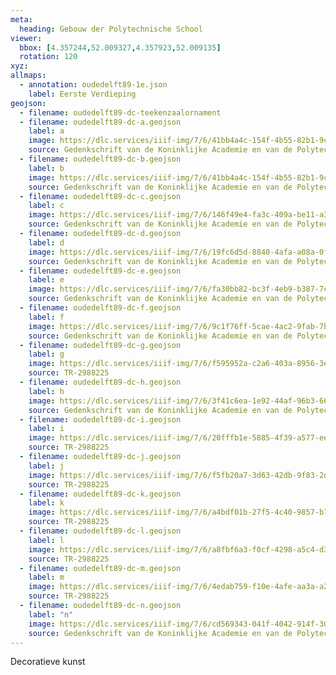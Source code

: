 ```yaml
---
meta:
  heading: Gebouw der Polytechnische School
viewer:
  bbox: [4.357244,52.009327,4.357923,52.009135]
  rotation: 120
xyz:
allmaps:
  - annotation: oudedelft89-1e.json
    label: Eerste Verdieping
geojson:
  - filename: oudedelft89-dc-teekenzaalornament
  - filename: oudedelft89-dc-a.geojson
    label: a
    image: https://dlc.services/iiif-img/7/6/41bb4a4c-154f-4b55-82b1-9cfe8a9e8648/340,2058,933,1391/full/0/default.jpg
    source: Gedenkschrift van de Koninklijke Academie en van de Polytechnische School
  - filename: oudedelft89-dc-b.geojson
    label: b
    image: https://dlc.services/iiif-img/7/6/41bb4a4c-154f-4b55-82b1-9cfe8a9e8648/347,385,889,1271/full/0/default.jpg
    source: Gedenkschrift van de Koninklijke Academie en van de Polytechnische School
  - filename: oudedelft89-dc-c.geojson
    label: c
    image: https://dlc.services/iiif-img/7/6/146f49e4-fa3c-409a-be11-a368b2da695d/819,445,2083,1798/full/0/default.jpg
    source: Gedenkschrift van de Koninklijke Academie en van de Polytechnische School
  - filename: oudedelft89-dc-d.geojson
    label: d
    image: https://dlc.services/iiif-img/7/6/19fc6d5d-8840-4afa-a08a-0ffa8dbed7e8/658,413,2403,1807/full/0/default.jpg
    source: Gedenkschrift van de Koninklijke Academie en van de Polytechnische School
  - filename: oudedelft89-dc-e.geojson
    label: e
    image: https://dlc.services/iiif-img/7/6/fa30bb82-bc3f-4eb9-b387-7cb28436b8e8/629,361,2460,1894/full/0/default.jpg
    source: Gedenkschrift van de Koninklijke Academie en van de Polytechnische School
  - filename: oudedelft89-dc-f.geojson
    label: f
    image: https://dlc.services/iiif-img/7/6/9c1f76ff-5cae-4ac2-9fab-7b35f4075e47/753,928,1211,1600/full/0/default.jpg
    source: Gedenkschrift van de Koninklijke Academie en van de Polytechnische School
  - filename: oudedelft89-dc-g.geojson
    label: g
    image: https://dlc.services/iiif-img/7/6/f595952a-c2a6-403a-8956-3edcf2782dd1/940,904,843,1623/full/0/default.jpg
    source: TR-2988225
  - filename: oudedelft89-dc-h.geojson
    label: h
    image: https://dlc.services/iiif-img/7/6/3f41c6ea-1e92-44af-96b3-66d1f711b05a/732,384,2314,1927/full/0/default.jpg
    source: Gedenkschrift van de Koninklijke Academie en van de Polytechnische School
  - filename: oudedelft89-dc-i.geojson
    label: i
    image: https://dlc.services/iiif-img/7/6/20fffb1e-5885-4f39-a577-eeaff0150bfe/1159,719,1365,1051/full/0/default.jpg
    source: TR-2988225
  - filename: oudedelft89-dc-j.geojson
    label: j
    image: https://dlc.services/iiif-img/7/6/f5fb20a7-3d63-42db-9f83-2df31d77fd6a/472,619,1820,2264/full/0/default.jpg
    source: TR-2988225
  - filename: oudedelft89-dc-k.geojson
    label: k
    image: https://dlc.services/iiif-img/7/6/a4bdf01b-27f5-4c40-9857-b737c46c0fc2/458,527,1834,2414/full/0/default.jpg
    source: TR-2988225
  - filename: oudedelft89-dc-l.geojson
    label: l
    image: https://dlc.services/iiif-img/7/6/a8fbf6a3-f0cf-4298-a5c4-d327cd5a6d2c/868,955,1004,1536/full/0/default.jpg
    source: TR-2988225
  - filename: oudedelft89-dc-m.geojson
    label: m
    image: https://dlc.services/iiif-img/7/6/4edab759-f10e-4afe-aa3a-a215bc28422b/471,569,1786,2438/full/0/default.jpg
    source: TR-2988225
  - filename: oudedelft89-dc-n.geojson
    label: "n"
    image: https://dlc.services/iiif-img/7/6/cd569343-041f-4042-914f-30273cc9db98/793,405,1964,1415/full/0/default.jpg
    source: Gedenkschrift van de Koninklijke Academie en van de Polytechnische School
---
```

Decoratieve kunst

